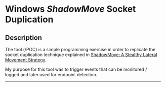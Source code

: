 # Windows *ShadowMove* Socket Duplication

## Description

The tool (/POC) is a simple programming exercise in order to replicate the socket duplication technique explained in [ShadowMove: A Stealthy Lateral Movement Strategy](https://www.usenix.org/system/files/sec20summer_niakanlahiji_prepub.pdf).

My purpose for this tool was to trigger events that can be monitored / logged and later used for endpoint detection.

---